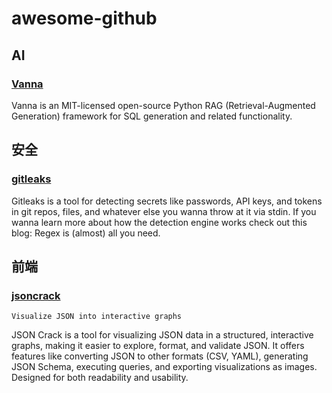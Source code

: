 # awesome-github

## AI 
### [Vanna](https://github.com/vanna-ai/vanna)
Vanna is an MIT-licensed open-source Python RAG (Retrieval-Augmented Generation) framework for SQL generation and related functionality.

## 安全
### [gitleaks](https://github.com/gitleaks/gitleaks)
Gitleaks is a tool for detecting secrets like passwords, API keys, and tokens in git repos, files, and whatever else you wanna throw at it via stdin. If you wanna learn more about how the detection engine works check out this blog: Regex is (almost) all you need.

## 前端
### [jsoncrack](https://github.com/AykutSarac/jsoncrack.com)
`Visualize JSON into interactive graphs`

JSON Crack is a tool for visualizing JSON data in a structured, interactive graphs, making it easier to explore, format, and validate JSON. It offers features like converting JSON to other formats (CSV, YAML), generating JSON Schema, executing queries, and exporting visualizations as images. Designed for both readability and usability.

